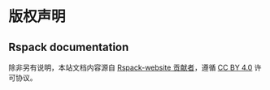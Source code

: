 # 版权声明

## Rspack documentation

除非另有说明，本站文档内容源自 [Rspack-website 贡献者](https://github.com/modern-js-dev/Rspack-website/network/dependencies)，遵循 [CC BY 4.0](https://creativecommons.org/licenses/by/4.0/deed.zh) 许可协议。

